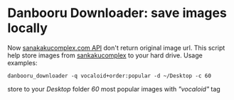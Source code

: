 Danbooru Downloader: save images locally
===

Now [sanakakucomplex.com API][1] don't return original image url. This script help store images from [sankakucomplex](http://chan.sankakucomplex.com) to your hard drive.
Usage examples:

    danbooru_downloader -q vocaloid+order:popular -d ~/Desktop -c 60

store to your *Desktop* folder *60* most popular images with *"vocaloid"* tag

[1]:http://chan.sankakucomplex.com/help/api